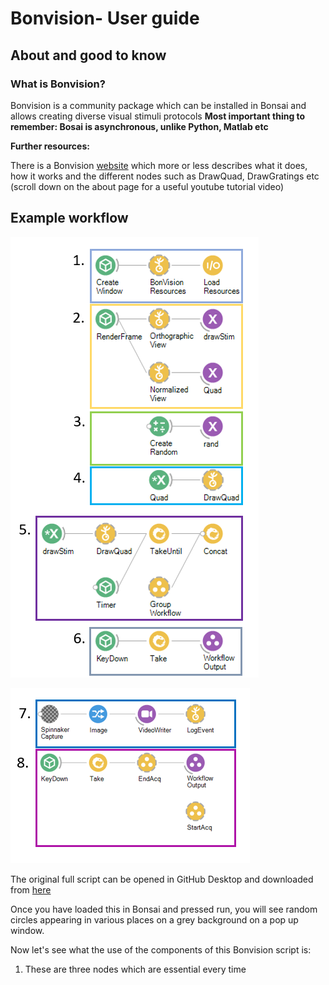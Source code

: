 # Bonvision- User guide
## About and good to know
### What is Bonvision?
Bonvision is a community package which can be installed in Bonsai and allows creating diverse visual stimuli protocols
**Most important thing to remember: Bosai is asynchronous, unlike Python, Matlab etc**

**Further resources:**

There is a Bonvision [website](https://bonvision.github.io/pages/001_info/) which more or less describes what it does, how it works and the different nodes such as DrawQuad, DrawGratings etc (scroll down on the about page for a useful youtube tutorial video)


## Example workflow
![script 1-6](https://github.com/Schroeder-Lab/ExperimentalProtocols/blob/main/Bonvision/Maria/Bonvision_guide_figures/script%20annotated%201-6.PNG)

![7-8](https://github.com/Schroeder-Lab/ExperimentalProtocols/blob/main/Bonvision/Maria/Bonvision_guide_figures/script%20annotated%207%2C8.PNG)

The original full script can be opened in GitHub Desktop and downloaded from [here](https://github.com/Schroeder-Lab/ExperimentalProtocols/blob/main/Bonvision/Liad/SingleCircleOverScreenOrtho.bonsai)

Once you have loaded this in Bonsai and pressed run, you will see random circles appearing in various places on a grey background on a pop up window.

Now let's see what the use of the components of this Bonvision script is:
1. These are three nodes which are essential every time 